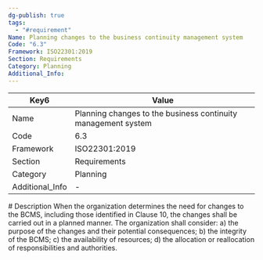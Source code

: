 ```yaml
---
dg-publish: true
tags:
  - "#requirement"
Name: Planning changes to the business continuity management system
Code: "6.3"
Framework: ISO22301:2019
Section: Requirements
Category: Planning
Additional_Info: 
---
```


<div><table class="dataview table-view-table"><thead class="table-view-thead"><tr class="table-view-tr-header"><th class="table-view-th"><span>Key</span><span class="dataview small-text">6</span></th><th class="table-view-th"><span>Value</span></th></tr></thead><tbody class="table-view-tbody"><tr><td><span>Name</span></td><td><span>Planning changes to the business continuity management system</span></td></tr><tr><td><span>Code</span></td><td><span>6.3</span></td></tr><tr><td><span>Framework</span></td><td><span>ISO22301:2019</span></td></tr><tr><td><span>Section</span></td><td><span>Requirements</span></td></tr><tr><td><span>Category</span></td><td><span>Planning</span></td></tr><tr><td><span>Additional_Info</span></td><td><span>-</span></td></tr></tbody></table></div>
# Description
When the organization determines the need for changes to the BCMS, including those identified in Clause 10, the changes shall be carried out in a planned manner. The organization shall consider: a) the purpose of the changes and their potential consequences; b) the integrity of the BCMS; c) the availability of resources; d) the allocation or reallocation of responsibilities and authorities. 
